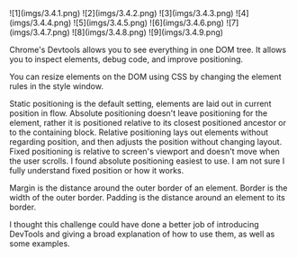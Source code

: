<!DOCTYPE html>
<html>
  ![1](imgs/3.4.1.png)
  ![2](imgs/3.4.2.png)
  ![3](imgs/3.4.3.png)
  ![4](imgs/3.4.4.png)
  ![5](imgs/3.4.5.png)
  ![6](imgs/3.4.6.png)
  ![7](imgs/3.4.7.png)
  ![8](imgs/3.4.8.png)
  ![9](imgs/3.4.9.png)

<p>
Chrome's Devtools allows you to see everything in one DOM tree. It allows you to inspect elements, debug code, and improve positioning.

You can resize elements on the DOM using CSS by changing the element rules in the style window.

Static positioning is the default setting, elements are laid out in current position in flow.
Absolute positioning doesn't leave positioning for the element, rather it is positioned relative to its closest positioned ancestor or to the containing block.
Relative positioning lays out elements without regarding position, and then adjusts the position without changing layout.
Fixed positioning is relative to screen's viewport and doesn't move when the user scrolls. I found absolute positioning easiest to use. I am not sure I fully understand fixed position or how it works.

Margin is the distance around the outer border of an element. Border is the width of the outer border. Padding is the distance around an element to its border.

I thought this challenge could have done a better job of introducing DevTools and giving a broad explanation of how to use them, as well as some examples.</p>
<html>